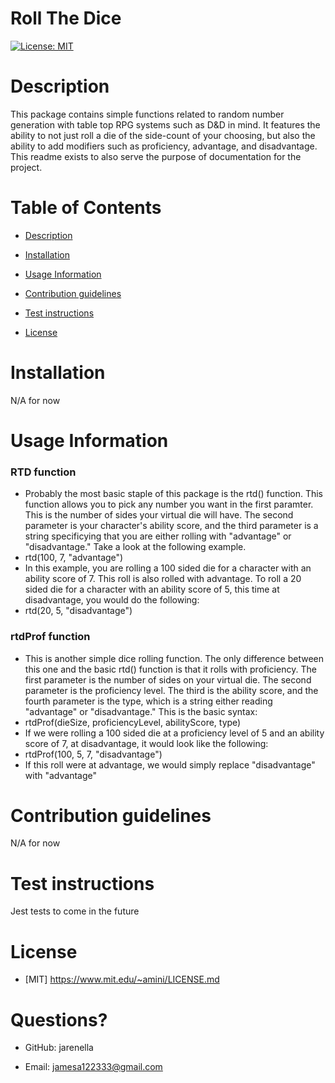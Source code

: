 # Roll The Dice

[![License: MIT](https://img.shields.io/badge/License-MIT-yellow.svg)](https://opensource.org/licenses/MIT)

# Description

This package contains simple functions related to random number generation with table top RPG systems such as D&D in mind. It features the ability to not just roll a die of the side-count of your choosing, but also the ability to add modifiers such as proficiency, advantage, and disadvantage. This readme exists to also serve the purpose of documentation for the project.

# Table of Contents

- [Description](#Description)

- [Installation](#Installation)

- [Usage Information](#Usage-Information)

- [Contribution guidelines](#Contribution-guidelines)

- [Test instructions](#Test-instructions)

- [License](#License)

# Installation

N/A for now

# Usage Information
### RTD function
- Probably the most basic staple of this package is the rtd() function. This function allows you to pick any number you want in the first paramter. This is the number of sides your virtual die will have. The second parameter is your character's ability score, and the third parameter is a string specificying that you are either rolling with "advantage" or "disadvantage." Take a look at the following example.
- rtd(100, 7, "advantage")
- In this example, you are rolling a 100 sided die for a character with an ability score of 7. This roll is also rolled with advantage. To roll a 20 sided die for a character with an ability score of 5, this time at disadvantage, you would do the following:
- rtd(20, 5, "disadvantage")
### rtdProf function
- This is another simple dice rolling function. The only difference between this one and the basic rtd() function is that it rolls with proficiency. The first parameter is the number of sides on your virtual die. The second parameter is the proficiency level. The third is the ability score, and the fourth parameter is the type, which is a string either reading "advantage" or "disadvantage." This is the basic syntax:
- rtdProf(dieSize, proficiencyLevel, abilityScore, type)
- If we were rolling a 100 sided die at a proficiency level of 5 and an ability score of 7, at disadvantage, it would look like the following:
- rtdProf(100, 5, 7, "disadvantage")
- If this roll were at advantage, we would simply replace "disadvantage" with "advantage"

# Contribution guidelines

N/A for now

# Test instructions

Jest tests to come in the future

# License
    
- [MIT] https://www.mit.edu/~amini/LICENSE.md


# Questions?

- GitHub: jarenella

- Email: jamesa122333@gmail.com


